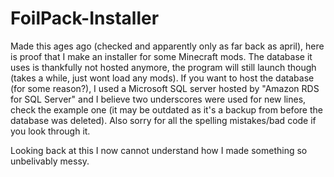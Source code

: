 # FoilPack-Installer
Made this ages ago (checked and apparently only as far back as april), here is proof that I make an installer for some Minecraft mods.
The database it uses is thankfully not hosted anymore, the program will still launch though (takes a while, just wont load any mods). If you want to host the database (for some reason?), I used a Microsoft SQL server hosted by "Amazon RDS for SQL Server" and I believe two underscores were used for new lines, check the example one (it may be outdated as it's a backup from before the database was deleted).
Also sorry for all the spelling mistakes/bad code if you look through it.

Looking back at this I now cannot understand how I made something so unbelivably messy.
